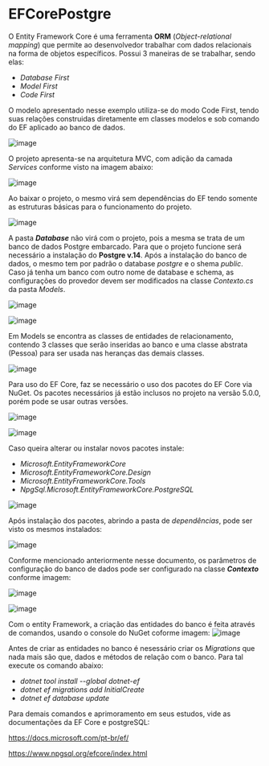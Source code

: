 # EFCorePostgre

O Entity Framework Core é uma ferramenta **ORM** (_Object-relational mapping_) que permite ao desenvolvedor trabalhar com dados relacionais na forma de objetos específicos.
Possui 3 maneiras de se trabalhar, sendo elas:
- _Database First_
- _Model First_
- _Code First_

O modelo apresentado nesse exemplo utiliza-se do modo Code First, tendo suas relações construidas diretamente em classes modelos e sob comando do EF aplicado ao banco de dados.

![image](https://user-images.githubusercontent.com/79027384/162597947-44e2c97d-e53a-4166-94fd-30a17d1c8242.png)

O projeto apresenta-se na arquitetura MVC, com adição da camada _Services_ conforme visto na imagem abaixo:

![image](https://user-images.githubusercontent.com/79027384/162598032-b7206de2-aacb-41b8-9158-6d8d902d3f2f.png)

Ao baixar o projeto, o mesmo virá sem dependências do EF tendo somente as estruturas básicas para o funcionamento do projeto.

![image](https://user-images.githubusercontent.com/79027384/162597957-3f6f11f8-2a5a-4d92-a876-712f177da01f.png)

A pasta **_Database_** não virá com o projeto, pois a mesma se trata de um banco de dados Postgre embarcado. Para que o projeto funcione será necessário a instalação do **__Postgre v.14__**.
Após a instalação do banco de dados, o mesmo tem por padrão o database _postgre_ e o shema _public_. Caso já tenha um banco com outro nome de database e schema, as configurações do provedor devem ser modificados na classe _Contexto.cs_ da pasta _Models_.

![image](https://user-images.githubusercontent.com/79027384/162598017-9dae250d-d243-42df-9d4e-cd18c1a6c5bc.png)

![image](https://user-images.githubusercontent.com/79027384/162598041-ffd0acfd-695a-4fac-9f1e-74ceedb28126.png)

Em Models se encontra as classes de entidades de relacionamento, contendo 3 classes que serão inseridas ao banco e uma classe abstrata (Pessoa) para ser usada nas heranças das demais classes.

![image](https://user-images.githubusercontent.com/79027384/162598050-cdd430a6-0a7b-4786-b5f2-7bc2b7548e0f.png)

Para uso do EF Core, faz se necessário o uso dos pacotes do EF Core via NuGet. Os pacotes necessários já estão inclusos no projeto na versão 5.0.0, porém pode se usar outras versões.

![image](https://user-images.githubusercontent.com/79027384/162598082-e730b8ad-3833-470b-9072-06bad5f48809.png)

![image](https://user-images.githubusercontent.com/79027384/162598109-e9ad2980-af90-4902-ad42-569ec8661eb7.png)

Caso queira alterar ou instalar novos pacotes instale:
- _Microsoft.EntityFrameworkCore_
- _Microsoft.EntityFrameworkCore.Design_
- _Microsoft.EntityFrameworkCore.Tools_
- _NpgSql.Microsoft.EntityFrameworkCore.PostgreSQL_

![image](https://user-images.githubusercontent.com/79027384/162598143-bf05e604-c25f-4b28-b5c9-101730a99afa.png)

Após instalação dos pacotes, abrindo a pasta de _dependências_, pode ser visto os mesmos instalados:

![image](https://user-images.githubusercontent.com/79027384/162598152-dea55097-94d3-4297-acb5-51d59831fefd.png)

Conforme mencionado anteriormente nesse documento, os parâmetros de configuração do banco de dados pode ser configurado na classe **_Contexto_** conforme imagem:

![image](https://user-images.githubusercontent.com/79027384/162598164-8f1bd69a-6655-4c2f-b59a-7965824c7abf.png)

![image](https://user-images.githubusercontent.com/79027384/162646491-902cc11a-067e-493d-a87e-cca472b9fe67.png)

Com o entity Framework, a criação das entidades do banco é feita através de comandos, usando o console do NuGet coforme imagem:
![image](https://user-images.githubusercontent.com/79027384/162646558-2a2bc1ff-9e0f-4348-9ddd-dc22a7872eec.png)

Antes de criar as entidades no banco é nesessário criar os _Migrations_ que nada mais são que, dados e métodos de relação com o banco. Para tal execute os comando abaixo:
- _dotnet tool install --global dotnet-ef_
- _dotnet ef migrations add InitialCreate_
- _dotnet ef database update_

Para demais comandos e aprimoramento em seus estudos, vide as documentações da EF Core e postgreSQL:

https://docs.microsoft.com/pt-br/ef/

https://www.npgsql.org/efcore/index.html
